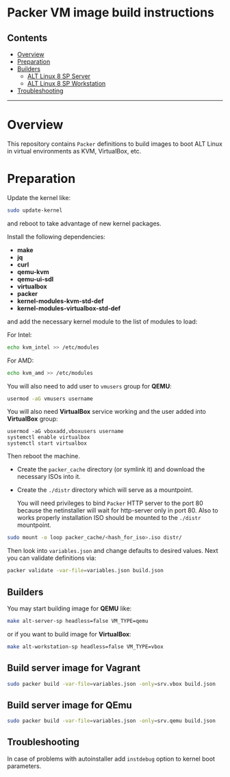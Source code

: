 # Packer VM image build instructions

## Contents

* [Overview](#overview)
* [Preparation](#preparation)
* [Builders](#builders)
  * [ALT Linux 8 SP Server](builders/alt-server-8sp-x86_64.json)
  * [ALT Linux 8 SP Workstation](builders/alt-workstation-8sp-x86_64.json)
* [Troubleshooting](#troubleshooting)

* * *


# Overview

This  repository contains `Packer` definitions to build images to boot
ALT Linux in virtual environments as KVM, VirtualBox, etc.

# Preparation

Update the kernel like:

```sh
sudo update-kernel
```

and reboot to take advantage of new kernel packages.

Install the following dependencies:

* **make**
* **jq**
* **curl**
* **qemu-kvm**
* **qemu-ui-sdl**
* **virtualbox**
* **packer**
* **kernel-modules-kvm-std-def**
* **kernel-modules-virtualbox-std-def**

and add the necessary kernel module to the list of modules to load:

For Intel:

```sh
echo kvm_intel >> /etc/modules
```

For AMD:

```sh
echo kvm_amd >> /etc/modules
```

You will also need to add user to `vmusers` group for **QEMU**:

```sh
usermod -aG vmusers username
```

You will also need **VirtualBox** service working and the user added
into **VirtualBox** group:

```
usermod -aG vboxadd,vboxusers username
systemctl enable virtualbox
systemctl start virtualbox
```

Then reboot the machine.

* Create the `packer_cache` directory (or symlink it) and download the
necessary ISOs into it.
* Create the `./distr` directory which will serve as a mountpoint.

  You will need privileges to bind `Packer` HTTP server to the port 80 because the netinstaller will wait for http-server only in port 80. Also to works properly installation ISO should be mounted to the `./distr` mountpoint.

```sh
sudo mount -o loop packer_cache/<hash_for_iso>.iso distr/
```

  Then look into `variables.json` and change defaults to desired values. Next you can validate definitions via:

```sh
packer validate -var-file=variables.json build.json
```

## Builders

You may start building image for **QEMU** like:

```sh
make alt-server-sp headless=false VM_TYPE=qemu
```

or if you want to build image for **VirtualBox**:

```sh
make alt-workstation-sp headless=false VM_TYPE=vbox
```


## Build server image for Vagrant

```sh
sudo packer build -var-file=variables.json -only=srv.vbox build.json
```

## Build server image for QEmu

```sh
sudo packer build -var-file=variables.json -only=srv.qemu build.json
```

## Troubleshooting

In case of problems with autoinstaller add `instdebug` option to
kernel boot parameters.


